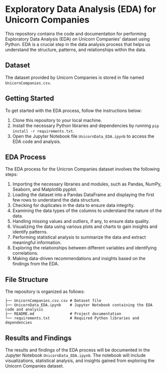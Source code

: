 # Exploratory Data Analysis (EDA) for Unicorn Companies

This repository contains the code and documentation for performing Exploratory Data Analysis (EDA) on Unicorn Companies' dataset using Python. EDA is a crucial step in the data analysis process that helps us understand the structure, patterns, and relationships within the data.

## Dataset

The dataset provided by Unicorn Companies is stored in file named `UnicornCompanies.csv`.

## Getting Started

To get started with the EDA process, follow the instructions below:

1. Clone this repository to your local machine.
2. Install the necessary Python libraries and dependencies by running `pip install -r requirements.txt`.
3. Open the Jupyter Notebook file `UnicornData_EDA.ipynb` to access the EDA code and analysis.

## EDA Process

The EDA process for the Unicron Companies dataset involves the following steps:

1. Importing the necessary libraries and modules, such as Pandas, NumPy, Seaborn, and Matplotlib.pyplot.
2. Loading the dataset into a Pandas DataFrame and displaying the first few rows to understand the data structure.
3. Checking for duplicates in the data to ensure data integrity.
4. Examining the data types of the columns to understand the nature of the data.
5. Handling missing values and outliers, if any, to ensure data quality.
6. Visualizing the data using various plots and charts to gain insights and identify patterns.
7. Performing statistical analysis to summarize the data and extract meaningful information.
8. Exploring the relationships between different variables and identifying correlations.
9. Making data-driven recommendations and insights based on the findings from the EDA.

## File Structure

The repository is organized as follows:

```
├── UnicornCompanies.csv.csv # Dataset file
├── UnicornData_EDA.ipynb    # Jupyter Notebook containing the EDA code and analysis
├── README.md                # Project documentation
└── requirements.txt         # Required Python libraries and dependencies
```

## Results and Findings

The results and findings of the EDA process will be documented in the Jupyter Notebook `UnicornData_EDA.ipynb`. The notebook will include visualizations, statistical analysis, and insights gained from exploring the Unicorn Companies dataset.



